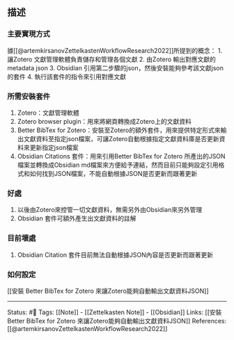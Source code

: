 


## 描述
### 主要實現方式
據[[@artemkirsanovZettelkastenWorkflowResearch2022]]所提到的概念：
	1. 讓Zotero 文獻管理軟體負責儲存和管理各個文獻
	2. 由Zotero 輸出對應文獻的metadata json
	3. Obsidian 引用第二步驟的json，然後安裝能夠參考該文獻json的套件
	4. 執行該套件的指令來引用對應文獻


### 所需安裝套件
1. Zotero：文獻管理軟體
2. Zotero browser plugin：用來將網頁轉換成Zotero上的文獻資料
3. Better BibTex for Zotero：安裝至Zotero的額外套件，用來提供特定形式來輸出文獻資料至指定json檔案，可讓Zotero自動根據指定文獻資料庫是否更新資料來更新指定json檔案
4. Obsidian Citations 套件：用來引用Better BibTex for Zotero 所產出的JSON檔案並轉換成Obsidian md檔案來方便給予連結，然而目前只能夠設定引用格式和如何找到JSON檔案，不能自動根據JSON是否更新而跟著更新

### 好處
1. 以後由Zotero來控管一切文獻資料，無需另外由Obsidian來另外管理
2. Obsidian 套件可額外產生出文獻資料的註解

### 目前壞處
1. Obsidian Citation 套件目前無法自動根據JSON內容是否更新而跟著更新

###  如何設定
[[安裝 Better BibTex for Zotero 來讓Zotero能夠自動輸出文獻資料JSON]]


---
Status: #🌱 
Tags:
[[Note]] - [[Zettelkasten Note]] - [[Obsidian]]
Links:
[[安裝 Better BibTex for Zotero 來讓Zotero能夠自動輸出文獻資料JSON]]
References: 
[[@artemkirsanovZettelkastenWorkflowResearch2022]]